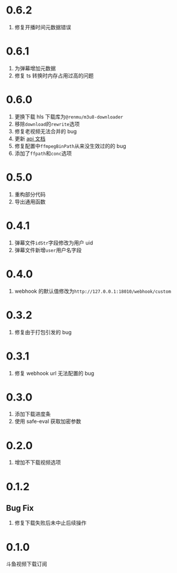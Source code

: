 # 0.6.2

1. 修复开播时间元数据错误

# 0.6.1

1. 为弹幕增加元数据
2. 修复 ts 转换时内存占用过高的问题

# 0.6.0

1. 更换下载 hls 下载库为`@renmu/m3u8-downloader`
2. 移除`download`的`rewrite`选项
3. 修复老视频无法合并的 bug
4. 更新 [api 文档](./docs/api.md)
5. 修复配置中`ffmpegBinPath`从来没生效过的的 bug
6. 添加了`ffpath`和`conc`选项

# 0.5.0

1. 重构部分代码
2. 导出通用函数

# 0.4.1

1. 弹幕文件`idStr`字段修改为用户 uid
2. 弹幕文件新增`user`用户名字段

# 0.4.0

1. webhook 的默认值修改为`http://127.0.0.1:18010/webhook/custom`

# 0.3.2

1. 修复由于打包引发的 bug

# 0.3.1

1. 修复 webhook url 无法配置的 bug

# 0.3.0

1. 添加下载进度条
2. 使用 safe-eval 获取加密参数

# 0.2.0

1. 增加不下载视频选项

# 0.1.2

## Bug Fix

1. 修复下载失败后未中止后续操作

# 0.1.0

斗鱼视频下载订阅
